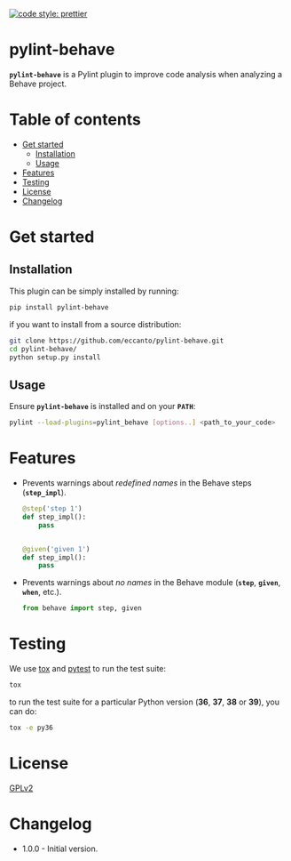 [![code style: prettier](https://img.shields.io/badge/code_style-prettier-ff69b4.svg?style=flat-square)](https://github.com/prettier/prettier)

# pylint-behave

**`pylint-behave`** is a Pylint plugin to improve code analysis when analyzing a Behave project.

# Table of contents

* [Get started](#get-started)
  * [Installation](#installation)
  * [Usage](#usage)
* [Features](#features)
* [Testing](#testing)
* [License](#license)
* [Changelog](#changelog)

# Get started

## Installation

This plugin can be simply installed by running:

```bash
pip install pylint-behave
```

if you want to install from a source distribution:

```bash
git clone https://github.com/eccanto/pylint-behave.git
cd pylint-behave/
python setup.py install
```

## Usage

Ensure **`pylint-behave`** is installed and on your **`PATH`**:

```bash
pylint --load-plugins=pylint_behave [options..] <path_to_your_code>
```

# Features

- Prevents warnings about *redefined names* in the Behave steps (**`step_impl`**).
    ```python
    @step('step 1')
    def step_impl():
        pass


    @given('given 1')
    def step_impl():
        pass

    ```

- Prevents warnings about *no names* in the Behave module (**`step`**, **`given`**, **`when`**, etc.).
    ```python
    from behave import step, given
    ```

# Testing

We use [tox](https://tox.wiki/en/latest/) and [pytest](https://docs.pytest.org/en/6.2.x) to run the
test suite:

```bash
tox
```

to run the test suite for a particular Python version (**36**, **37**, **38** or **39**), you can do:


```bash
tox -e py36
```

# License

[GPLv2](./LICENSE)

# Changelog

- 1.0.0 - Initial version.
